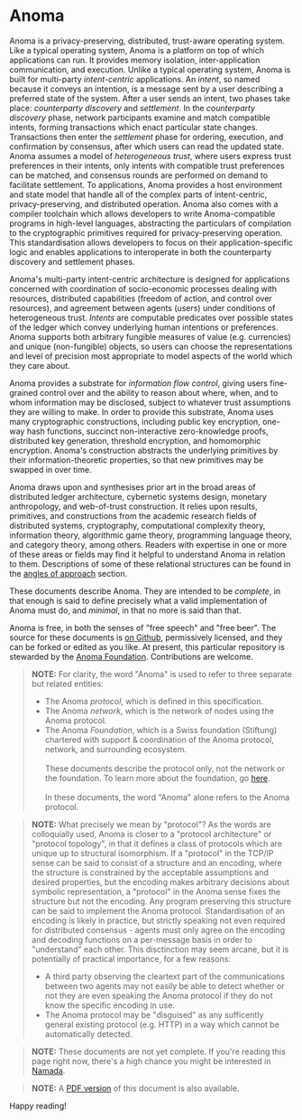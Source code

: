 # Anoma

Anoma is a privacy-preserving, distributed, trust-aware operating system. Like a typical operating system, Anoma is a platform on top of which applications can run. It provides memory isolation, inter-application communication, and execution. Unlike a typical operating system, Anoma is built for multi-party _intent-centric_ applications. An _intent_, so named because it conveys an intention, is a message sent by a user describing a preferred state of the system. After a user sends an intent, two phases take place: _counterparty discovery_ and _settlement_. In the _counterparty discovery_ phase, network participants examine and match compatible intents, forming transactions which enact particular state changes. Transactions then enter the _settlement_ phase for ordering, execution, and confirmation by consensus, after which users can read the updated state. Anoma assumes a model of _heterogeneous trust_, where users express trust preferences in their intents, only intents with compatible trust preferences can be matched, and consensus rounds are performed on demand to facilitate settlement. To applications, Anoma provides a host environment and state model that handle all of the complex parts of intent-centric, privacy-preserving, and distributed operation. Anoma also comes with a compiler toolchain which allows developers to write Anoma-compatible programs in high-level languages, abstracting the particulars of compilation to the cryptographic primitives required for privacy-preserving operation. This standardisation allows developers to focus on their application-specific logic and enables applications to interoperate in both the counterparty discovery and settlement phases.

Anoma's multi-party intent-centric architecture is designed for applications concerned with coordination of socio-economic processes dealing with resources, distributed capabilities (freedom of action, and control over resources), and agreement between agents (users) under conditions of heterogeneous trust. _Intents_ are computable predicates over possible states of the ledger which convey underlying human intentions or preferences. Anoma supports both arbitrary fungible measures of value (e.g. currencies) and unique (non-fungible) objects, so users can choose the representations and level of precision most appropriate to model aspects of the world which they care about.

Anoma provides a substrate for _information flow control_, giving users fine-grained control over and the ability to reason about where, when, and to whom information may be disclosed, subject to whatever trust assumptions they are willing to make. In order to provide this substrate, Anoma uses many cryptographic constructions, including public key encryption, one-way hash functions, succinct non-interactive zero-knowledge proofs, distributed key generation, threshold encryption, and homomorphic encryption. Anoma's construction abstracts the underlying primitives by their information-theoretic properties, so that new primitives may be swapped in over time.

Anoma draws upon and synthesises prior art in the broad areas of distributed ledger architecture, cybernetic systems design, monetary anthropology, and web-of-trust construction. It relies upon results, primitives, and constructions from the academic research fields of distributed systems, cryptography, computational complexity theory, information theory, algorithmic game theory, programming language theory, and category theory, among others. Readers with expertise in one or more of these areas or fields may find it helpful to understand Anoma in relation to them. Descriptions of some of these relational structures can be found in the [angles of approach](./angles-of-approach.md) section.

These documents describe Anoma. They are intended to be _complete_, in that enough is said to define precisely what a valid implementation of Anoma must do, and _minimal_, in that no more is said than that.

Anoma is free, in both the senses of "free speech" and "free beer". The source for these documents is [on Github](https://github.com/anoma/specs), permissively licensed, and they can be forked or edited as you like. At present, this particular repository is stewarded by the [Anoma Foundation](https://anoma.foundation/). Contributions are welcome.

> **NOTE:** For clarity, the word "Anoma" is used to refer to three separate but related entities:
> - The Anoma _protocol_, which is defined in this specification.
> - The Anoma _network_, which is the network of nodes using the Anoma protocol.
> - The Anoma _Foundation_, which is a Swiss foundation (Stiftung) chartered with support & coordination of the Anoma protocol, network, and surrounding ecosystem.
> <br /><br />These documents describe the protocol only, not the network or the foundation. To learn more about the foundation, go [here](https://anoma.foundation).
> <br /><br />In these documents, the word "Anoma" alone refers to the Anoma protocol.

> **NOTE:** What precisely we mean by "protocol"? As the words are colloquially used, Anoma is closer to a "protocol architecture" or "protocol topology", in that it defines a class of protocols which are unique up to structural isomorphism. If a "protocol" in the TCP/IP sense can be said to consist of a structure and an encoding, where the structure is constrained by the acceptable assumptions and desired properties, but the encoding makes arbitrary decisions about symbolic representation, a "protocol" in the Anoma sense fixes the structure but not the encoding. Any program preserving this structure can be said to implement the Anoma protocol. Standardisation of an encoding is likely in practice, but strictly speaking not even required for distributed consensus - agents must only agree on the encoding and decoding functions on a per-message basis in order to "understand" each other. This disctinction may seem arcane, but it is potentially of practical importance, for a few reasons:
> - A third party observing the cleartext part of the communications between two agents may not easily be able to detect whether or not they are even speaking the Anoma protocol if they do not know the specific encoding in use.
> - The Anoma protocol may be "disguised" as any sufficently general existing protocol (e.g. HTTP) in a way which cannot be automatically detected.

> **NOTE:** These documents are not yet complete. If you're reading this page right now, there's a high chance you might be interested in [Namada](https://namada.net).

> **NOTE:** A [PDF version](https://specs.anoma.net/main/anoma-specs.pdf) of this document is also available.

Happy reading!